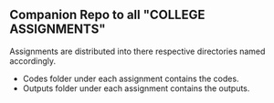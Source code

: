 ## Companion Repo to all "COLLEGE ASSIGNMENTS"

Assignments are distributed into there respective directories named accordingly.

- Codes folder under each assignment contains the codes.
- Outputs folder under each assignment contains the outputs.